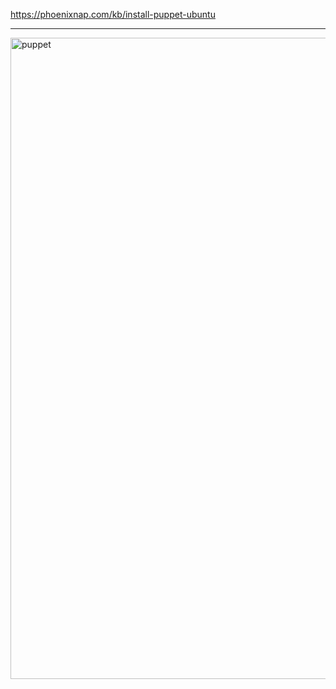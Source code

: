 https://phoenixnap.com/kb/install-puppet-ubuntu

---

<img width="1056" height="1026" alt="puppet" src="https://github.com/user-attachments/assets/7aa2832a-5ff9-4094-a5ee-82354fd02bcb" />
